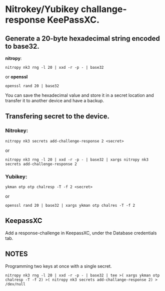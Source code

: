 # Nitrokey/Yubikey challange-response KeePassXC.

## Generate a 20-byte hexadecimal string encoded to base32.

**nitropy**:

    nitropy nk3 rng -l 20 | xxd -r -p - | base32

or **openssl**

    openssl rand 20 | base32

You can save the hexadecimal value and store it in a secret location and
transfer it to another device and have a backup.

## Transfering secret to the device.

### Nitrokey:

    nitropy nk3 secrets add-challenge-response 2 <secret>

or

    nitropy nk3 rng -l 20 | xxd -r -p - | base32 | xargs nitropy nk3 secrets add-challenge-response 2 

### Yubikey:

    ykman otp otp chalresp -T -f 2 <secret>

or

    openssl rand 20 | base32 | xargs ykman otp chalres -T -f 2

## KeepassXC

Add a response-challenge in KeepassXC, under the Database credentials tab.

## NOTES

Programming two keys at once with a single secret.

    nitropy nk3 rng -l 20 | xxd -r -p - | base32 | tee >( xargs ykman otp chalresp -T -f 2) >( nitropy nk3 secrets add-challange-response 2) > /dev/null
